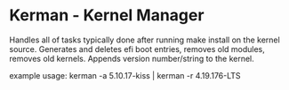 # Kerman - Kernel Manager

Handles all of tasks typically done after running make install on
the kernel source. Generates and deletes efi boot entries, removes old modules,
removes old kernels. Appends version number/string to the kernel.

example usage: kerman -a 5.10.17-kiss | kerman -r 4.19.176-LTS
